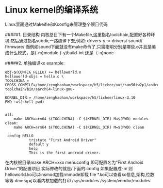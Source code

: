 # Linux kernel的编译系统

Linux里面通过Makeifle和Kconfig来管理整个项目代码

#####1. 目录结构
内核总目下有一个Makefile,这里指名toolchain,配置好各种环境
然后通过指名subdir,一路编译下去,例如: drivers-y   := drivers/ sound/ firmware/
而例如sound下面就没有make命令了,只需指明分别是哪些.o并且是编成什么模式，是(-m)module (-y)build-int 还是（-n)none


#####2. 单独编译ko
example:
```
obj-$(CONFIG_HELLO) += helloworld.o
helloworld-objs = hello.o \
TOOLCHINA = CROSS_COMPILE=/home/zenghaohan/workspace/h5/lichee/out/sun50iw2p1/android/common/buildroot/external-toolchain/bin/aarch64-linux-gnu-

KDRNEL_DIR:= /home/zenghaohan/workspace/h5/lichee/linux-3.10
PWD :=$(shell pwd)


all:
	make ARCH=arm64 $(TOOLCHINA) -C $(KERNEL_DIR) M=$(PWD) modules
clean:
	make ARCH=arm64 $(TOOLCHINA) -C $(KERNEL_DIR) M=$(PWD) clean
```	

```
 config HELLO
           tristate "First Android Driver"
           default y
           help
           This is the first android driver.
```

在内核根目录make ARCH=xxx menuconfig
即可配置名为“First Android Driver“的配置项目
实际修改的就是/下面的.config
如果配置成-m
则helloworld.ko可以insmod加载rmmode卸载
file *.ko可以查看ko信息,架构,位数等等
dmesg可以看内核加载的打印
/sys/modules  /system/vendor/modules 
























